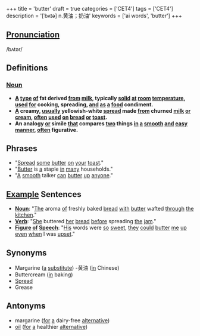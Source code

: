 +++
title = 'butter'
draft = true
categories = ['CET4']
tags = ['CET4']
description = '[ˈbʌtə] n.黄油；奶油'
keywords = ['ai words', 'butter']
+++

## [Pronunciation](/en/post/pronunciation/)
/bʌtər/

## Definitions
### [Noun](/en/post/noun/)
- **[A](/en/post/a/) [type](/en/post/type/) [of](/en/post/of/) fat derived [from](/en/post/from/) [milk](/en/post/milk/), typically [solid](/en/post/solid/) [at](/en/post/at/) [room](/en/post/room/) [temperature](/en/post/temperature/), [used](/en/post/used/) [for](/en/post/for/) cooking, spreading, [and](/en/post/and/) [as](/en/post/as/) [a](/en/post/a/) [food](/en/post/food/) condiment.**
- **[A](/en/post/a/) creamy, [usually](/en/post/usually/) yellowish-white [spread](/en/post/spread/) made [from](/en/post/from/) churned [milk](/en/post/milk/) [or](/en/post/or/) [cream](/en/post/cream/), [often](/en/post/often/) [used](/en/post/used/) [on](/en/post/on/) [bread](/en/post/bread/) [or](/en/post/or/) [toast](/en/post/toast/).**
- **An analogy [or](/en/post/or/) simile [that](/en/post/that/) compares [two](/en/post/two/) things [in](/en/post/in/) [a](/en/post/a/) [smooth](/en/post/smooth/) [and](/en/post/and/) [easy](/en/post/easy/) [manner](/en/post/manner/), [often](/en/post/often/) figurative.**

## Phrases
- "[Spread](/en/post/spread/) [some](/en/post/some/) [butter](/en/post/butter/) [on](/en/post/on/) [your](/en/post/your/) [toast](/en/post/toast/)."
- "[Butter](/en/post/butter/) is [a](/en/post/a/) staple [in](/en/post/in/) [many](/en/post/many/) households."
- "[A](/en/post/a/) [smooth](/en/post/smooth/) talker [can](/en/post/can/) [butter](/en/post/butter/) [up](/en/post/up/) [anyone](/en/post/anyone/)."

## [Example](/en/post/example/) Sentences
- **[Noun](/en/post/noun/)**: "[The](/en/post/the/) aroma [of](/en/post/of/) freshly baked [bread](/en/post/bread/) [with](/en/post/with/) [butter](/en/post/butter/) wafted [through](/en/post/through/) [the](/en/post/the/) [kitchen](/en/post/kitchen/)."
- **[Verb](/en/post/verb/)**: "[She](/en/post/she/) buttered [her](/en/post/her/) [bread](/en/post/bread/) [before](/en/post/before/) spreading [the](/en/post/the/) [jam](/en/post/jam/)."
- **[Figure](/en/post/figure/) [of](/en/post/of/) [Speech](/en/post/speech/)**: "[His](/en/post/his/) words were [so](/en/post/so/) [sweet](/en/post/sweet/), [they](/en/post/they/) [could](/en/post/could/) [butter](/en/post/butter/) [me](/en/post/me/) [up](/en/post/up/) [even](/en/post/even/) [when](/en/post/when/) I was [upset](/en/post/upset/)."

## Synonyms
- Margarine ([a](/en/post/a/) [substitute](/en/post/substitute/))
-黄油 ([in](/en/post/in/) Chinese)
- Buttercream ([in](/en/post/in/) baking)
- [Spread](/en/post/spread/)
- Grease

## Antonyms
- margarine ([for](/en/post/for/) [a](/en/post/a/) dairy-free [alternative](/en/post/alternative/))
- [oil](/en/post/oil/) ([for](/en/post/for/) [a](/en/post/a/) healthier [alternative](/en/post/alternative/))
